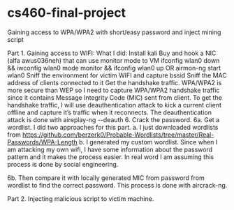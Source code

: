 # cs460-final-project
Gaining access to WPA/WPA2 with short/easy password and inject mining script

Part 1. Gaining access to WIFI:
      What I did:
Install kali
Buy and hook a NIC (alfa awus036neh) that can use monitor mode to VM
	ifconfig wlan0 down && iwconfig wlan0 mode monitor && ifconfig wlan0 up
	OR
	airmon-ng start wlan0
Sniff the environment for victim WIFI and capture bssid
Sniff the MAC address of clients connected to it
Get the handshake traffic. WPA/WPA2 is more secure than WEP so I need to capture WPA/WPA2 handshake traffic since it contains Message Integrity Code (MIC) sent from client.  To get the handshake traffic, I will use deauthentication attack to kick a current client offline and capture it’s traffic when it reconnects. The deauthentication attack is done with aireplay-ng --deauth
      6.   Crack the password. 
6a. Get a wordlist. I did two approaches for this part. 
   a. I just downloaded wordlists from https://github.com/berzerk0/Probable-Wordlists/tree/master/Real-Passwords/WPA-Length 
   b. I generated my custom wordlist. Since when I am attacking my own wifi, I have some information about the password pattern and it makes the process easier. In real word I am assuming this process is done by social engineering. 

6b. Then compare it with locally generated MIC from password from wordlist to find the correct password. This process is done with aircrack-ng. 

Part 2. Injecting malicious script to victim machine.

